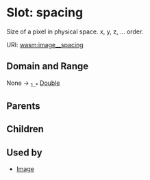 
# Slot: spacing

Size of a pixel in physical space.
x, y, z, ... order.

URI: [wasm:image__spacing](https://w3id.org/itk/wasmimage__spacing)


## Domain and Range

None &#8594;  <sub>1..\*</sub> [Double](types/Double.md)

## Parents


## Children


## Used by

 * [Image](Image.md)
